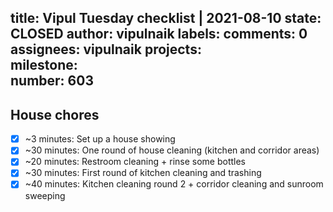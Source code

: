 title:	Vipul Tuesday checklist | 2021-08-10
state:	CLOSED
author:	vipulnaik
labels:	
comments:	0
assignees:	vipulnaik
projects:	
milestone:	
number:	603
--
## House chores

- [x] ~3 minutes: Set up a house showing
- [x] ~30 minutes: One round of house cleaning (kitchen and corridor areas)
- [x] ~20 minutes: Restroom cleaning + rinse some bottles 
- [x] ~30 minutes: First round of kitchen cleaning and trashing
- [x] ~40 minutes: Kitchen cleaning round 2 + corridor cleaning and sunroom sweeping 
